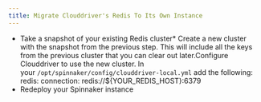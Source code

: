 ```yaml
---
title: Migrate Clouddriver's Redis To Its Own Instance
---
```



* Take a snapshot of your existing Redis cluster* Create a new cluster with the snapshot from the previous step. This will include all the keys from the previous cluster that you can clear out later.Configure Clouddriver to use the new cluster. In your ```/opt/spinnaker/config/clouddriver-local.yml``` add the following:
redis:
  connection: redis://${YOUR_REDIS_HOST}:6379​
* Redeploy your Spinnaker instance


